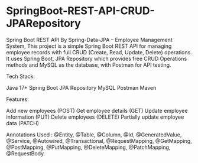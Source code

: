 # SpringBoot-REST-API-CRUD-JPARepository

Spring Boot REST API By Spring-Data-JPA – Employee Management System, This project is a simple Spring Boot REST API for managing employee records with full CRUD (Create, Read, Update, Delete) operations. It uses Spring Boot, JPA Repository which provides free CRUD Operations methods and MySQL as the database, with Postman for API testing.

Tech Stack:

Java 17+
Spring Boot
JPA Repository
MySQL
Postman
Maven

Features:

Add new employees (POST)
Get employee details (GET)
Update employee information (PUT)
Delete employees (DELETE)
Partially update employee data (PATCH)

Annotations Used : @Entity, @Table, @Column, @Id, @GeneratedValue, @Service, @Autowired, @Transactional, @RequestMapping, @GetMapping, @PostMapping, @PutMapping, @DeleteMapping, @PatchMapping, @RequestBody.
